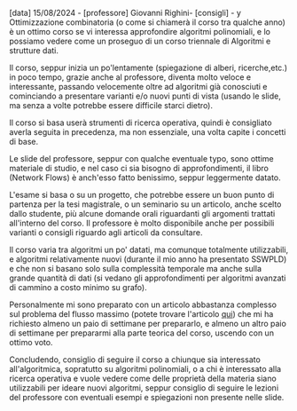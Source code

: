 [data] 15/08/2024 - [professore]  Giovanni Righini- [consigli] - y
Ottimizzazione combinatoria (o come si chiamerà il corso tra qualche anno) è un ottimo corso se vi interessa approfondire algoritmi polinomiali, e lo possiamo vedere come un proseguo di un corso triennale di Algoritmi e strutture dati.

Il corso, seppur inizia un po'lentamente (spiegazione di alberi, ricerche,etc.) in poco tempo, grazie anche al professore, diventa molto veloce e interessante, passando velocemente oltre ad algoritmi già conosciuti e cominciando a presentare varianti e/o nuovi punti di vista (usando le slide, ma senza a volte potrebbe essere difficile starci dietro).

Il corso si basa userà strumenti di ricerca operativa, quindi è consigliato averla seguita in precedenza, ma non essenziale, una volta capite i concetti di base.

Le slide del professore, seppur con qualche eventuale typo, sono ottime materiale di studio, e nel caso ci sia bisogno di approfondimenti, il libro (Network Flows) è anch'esso fatto benissimo, seppur leggermente datato.

L'esame si basa o su un progetto, che potrebbe essere un buon punto di partenza per la tesi magistrale, o un seminario su un articolo, anche scelto dallo studente, più alcune domande orali riguardanti gli argomenti trattati all'interno del corso. Il professore è molto disponibile anche per possibili varianti o consigli riguardo agli articoli da consultare.

Il corso varia tra algoritmi un po' datati, ma comunque totalmente utilizzabili, e algoritmi relativamente nuovi (durante il mio anno ha presentato SSWPLD) e che non si basano solo sulla complessità temporale ma anche sulla grande quantità di dati (si vedano gli approfondimenti per algoritmi avanzati di cammino a costo minimo su grafo).

Personalmente mi sono preparato con un articolo abbastanza complesso sul problema del flusso massimo (potete trovare l'articolo <a href="https://arxiv.org/abs/1910.04848">qui</a>) che mi ha richiesto almeno un paio di settimane per prepararlo, e almeno un altro paio di settimane per prepararmi alla parte teorica del corso, uscendo con un ottimo voto.

Concludendo, consiglio di seguire il corso a chiunque sia interessato all'algoritmica, sopratutto su algoritmi polinomiali, o a chi è interessato alla ricerca operativa e vuole vedere come delle proprietà della materia siano utilizzabili per ideare nuovi algoritmi, seppur consiglio di seguire le lezioni del professore con eventuali esempi e spiegazioni non presente nelle slide.

